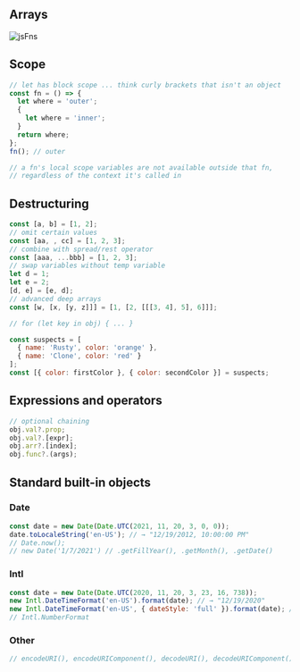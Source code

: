 ## Arrays

![jsFns](../../../assets/js_fns.png)

## Scope

```javascript
// let has block scope ... think curly brackets that isn't an object
const fn = () => {
  let where = 'outer';
  {
    let where = 'inner';
  }
  return where;
};
fn(); // outer

// a fn's local scope variables are not available outside that fn,
// regardless of the context it's called in
```

## Destructuring

```js
const [a, b] = [1, 2];
// omit certain values
const [aa, , cc] = [1, 2, 3];
// combine with spread/rest operator
const [aaa, ...bbb] = [1, 2, 3];
// swap variables without temp variable
let d = 1;
let e = 2;
[d, e] = [e, d];
// advanced deep arrays
const [w, [x, [y, z]]] = [1, [2, [[[3, 4], 5], 6]]];

// for (let key in obj) { ... }

const suspects = [
  { name: 'Rusty', color: 'orange' },
  { name: 'Clone', color: 'red' }
];
const [{ color: firstColor }, { color: secondColor }] = suspects;
```

## Expressions and operators

```js
// optional chaining
obj.val?.prop;
obj.val?.[expr];
obj.arr?.[index];
obj.func?.(args);
```

## Standard built-in objects

### Date

```javascript
const date = new Date(Date.UTC(2021, 11, 20, 3, 0, 0));
date.toLocaleString('en-US'); // → "12/19/2012, 10:00:00 PM"
// Date.now();
// new Date('1/7/2021') // .getFillYear(), .getMonth(), .getDate()
```

### Intl

```javascript
const date = new Date(Date.UTC(2020, 11, 20, 3, 23, 16, 738));
new Intl.DateTimeFormat('en-US').format(date); // → "12/19/2020"
new Intl.DateTimeFormat('en-US', { dateStyle: 'full' }).format(date); // → "Saturday, December 19, 2020"
// Intl.NumberFormat
```

### Other

```javascript
// encodeURI(), encodeURIComponent(), decodeURI(), decodeURIComponent()
```
